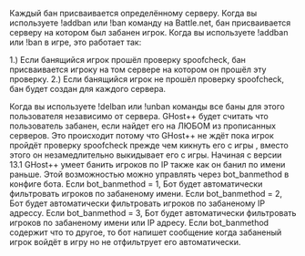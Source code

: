 Каждый бан присваивается определённому серверу.
Когда вы используете !addban или !ban команду на Battle.net, бан присваивается серверу на котором был забанен игрок.
Когда вы используете !addban или !ban в игре, это работает так:

1.) Если банящийся игрок прошёл проверку spoofcheck, бан присваивается игроку на том сервере на котором он прошёл эту проверку.
2.) Если банящийся игрок не прошёл проверку spoofcheck, бан будет создан для каждого сервера.

Когда вы используете !delban или !unban команды все баны для этого пользователя независимо от сервера.
GHost++ будет считать что пользователь забанен, если найдет его на ЛЮБОМ из прописанных серверов.
Это происходит потому что GHost++ не ждёт пока игрок пройдёт проверку spoofcheck прежде чем кикнуть его с игры , вместо этого он незамедлительно выкидывает его с игры.
Начиная с версии 13.1 GHost++ умеет банить игроков по IP также как он банил по имени раньше. Этой возможностью можно управлять через bot_banmethod в конфиге бота.
Если bot_banmethod = 1, Бот будет автоматически фильтровать игроков по забаненому имени.
Если bot_banmethod = 2, Бот будет автоматически фильтровать игроков по забаненому IP адрессу.
Если bot_banmethod = 3, Бот будет автоматически фильтровать игроков по забаненому имени или IP адресу.
Если bot_banmethod содержит что то другое, то бот напишет сообщение когда забаненый игрок войдёт в игру но не отфильтрует его автоматически.